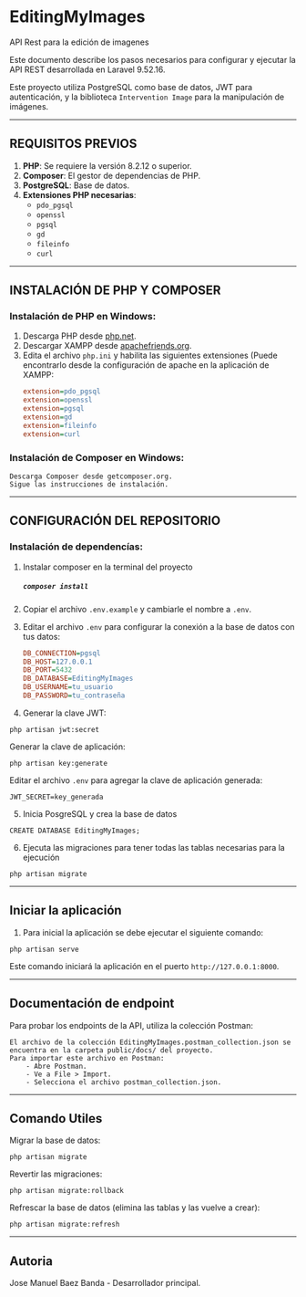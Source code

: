 # EditingMyImages
 API Rest para la edición de imagenes

Este documento describe los pasos necesarios para configurar y ejecutar la API REST desarrollada en Laravel 9.52.16.

Este proyecto utiliza PostgreSQL como base de datos, JWT para autenticación, y la biblioteca `Intervention Image` 
para la manipulación de imágenes.

-------------------------------------------------------------------
REQUISITOS PREVIOS
-------------------------------------------------------------------

1. **PHP**: Se requiere la versión 8.2.12 o superior.
2. **Composer**: El gestor de dependencias de PHP.
3. **PostgreSQL**: Base de datos.
4. **Extensiones PHP necesarias**:
    - `pdo_pgsql`
    - `openssl`
    - `pgsql`
    - `gd`
    - `fileinfo`
    - `curl`

-------------------------------------------------------------------
INSTALACIÓN DE PHP Y COMPOSER
-------------------------------------------------------------------

### Instalación de PHP en Windows:

1. Descarga PHP desde [php.net](https://www.php.net/downloads).
2. Descargar XAMPP desde [apachefriends.org](https://www.apachefriends.org/es/download.html).
2. Edita el archivo `php.ini` y habilita las siguientes extensiones (Puede encontrarlo desde la configuración de apache en la aplicación de XAMPP:
   ```ini
   extension=pdo_pgsql
   extension=openssl
   extension=pgsql
   extension=gd
   extension=fileinfo
   extension=curl

### Instalación de Composer en Windows:

    Descarga Composer desde getcomposer.org.
    Sigue las instrucciones de instalación.

-------------------------------------------------------------------
CONFIGURACIÓN DEL REPOSITORIO
-------------------------------------------------------------------

### Instalación de dependencías:

1. Instalar composer en la terminal del proyecto

    ##### `composer install`

2. Copiar el archivo `.env.example` y cambiarle el nombre a `.env`.

3. Editar el archivo `.env` para configurar la conexión a la base de datos con tus datos: 

    ```ini
   DB_CONNECTION=pgsql
   DB_HOST=127.0.0.1
   DB_PORT=5432
   DB_DATABASE=EditingMyImages
   DB_USERNAME=tu_usuario
   DB_PASSWORD=tu_contraseña

4. Generar la clave JWT:

`php artisan jwt:secret`

Generar la clave de aplicación:

`php artisan key:generate`

Editar el archivo `.env` para agregar la clave de aplicación generada:

    JWT_SECRET=key_generada


5. Inicia PosgreSQL y crea la base de datos

`CREATE DATABASE EditingMyImages;`

6. Ejecuta las migraciones para tener todas las tablas necesarias para la ejecución

`php artisan migrate`

-------------------------------------------------------------------
Iniciar la aplicación
-------------------------------------------------------------------
1. Para inicial la aplicación se debe ejecutar el siguiente comando: 

`php artisan serve`

Este comando iniciará la aplicación en el puerto `http://127.0.0.1:8000`.

-------------------------------------------------------------------
Documentación de endpoint
-------------------------------------------------------------------

Para probar los endpoints de la API, utiliza la colección Postman:

    El archivo de la colección EditingMyImages.postman_collection.json se encuentra en la carpeta public/docs/ del proyecto.
    Para importar este archivo en Postman:
        - Abre Postman.
        - Ve a File > Import.
        - Selecciona el archivo postman_collection.json.

-------------------------------------------------------------------
Comando Utiles
-------------------------------------------------------------------

Migrar la base de datos:

`php artisan migrate`

Revertir las migraciones:

`php artisan migrate:rollback`

Refrescar la base de datos (elimina las tablas y las vuelve a crear):

`php artisan migrate:refresh`

-------------------------------------------------------------------
Autoria
-------------------------------------------------------------------

Jose Manuel Baez Banda - Desarrollador principal.

